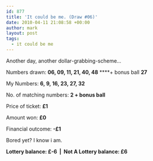 ```yaml
---
id: 877
title: 'It could be me. (Draw #06)'
date: 2010-04-11 21:08:58 +00:00
author: mark
layout: post
tags:
  - it could be me
---
```

Another day, another dollar-grabbing-scheme&#8230;

Numbers drawn: **06, 09, 11, 21, 40, 48** ****+ bonus ball **27**

My Numbers: **6, 9, 16, 23, 27, 32**

No. of matching numbers: **2 + bonus ball**

Price of ticket: **£1**

Amount won: **£0**

Financial outcome: **-£1**

Bored yet? I know i am.

**Lottery balance: £-6  |  Not A Lottery balance: £6**

